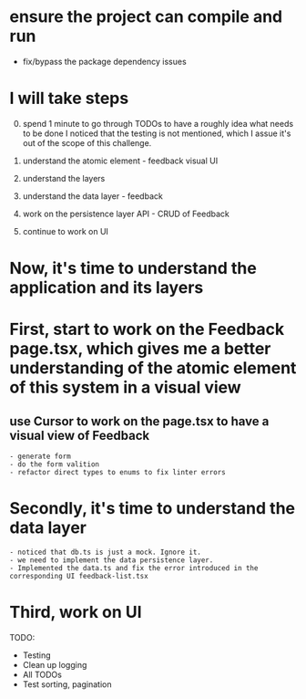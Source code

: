 # ensure the project can compile and run

- fix/bypass the package dependency issues

# I will take steps

0. spend 1 minute to go through TODOs to have a roughly idea what needs to be done
   I noticed that the testing is not mentioned, which I assue it's out of the scope of this challenge.

1. understand the atomic element - feedback visual UI
2. understand the layers
3. understand the data layer - feedback
4. work on the persistence layer API - CRUD of Feedback
5. continue to work on UI

# Now, it's time to understand the application and its layers

# First, start to work on the Feedback page.tsx, which gives me a better understanding of the atomic element of this system in a visual view

## use Cursor to work on the page.tsx to have a visual view of Feedback

    - generate form
    - do the form valition
    - refactor direct types to enums to fix linter errors

# Secondly, it's time to understand the data layer

    - noticed that db.ts is just a mock. Ignore it.
    - we need to implement the data persistence layer.
    - Implemented the data.ts and fix the error introduced in the corresponding UI feedback-list.tsx

# Third, work on UI

TODO:

- Testing
- Clean up logging
- All TODOs
- Test sorting, pagination
